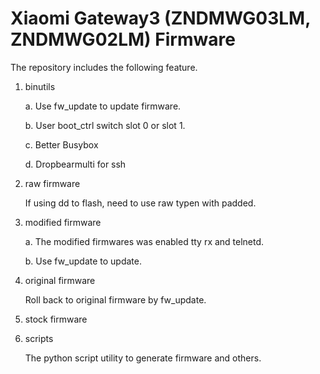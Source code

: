 # Xiaomi Gateway3 (ZNDMWG03LM, ZNDMWG02LM) Firmware

The repository includes the following feature.

1. binutils

	a. Use fw_update to update firmware.

	b. User boot_ctrl switch slot 0 or slot 1.

	c. Better Busybox

	d. Dropbearmulti for ssh
 
2. raw firmware

	If using dd to flash, need to use raw typen with padded.

3. modified firmware

	a. The modified firmwares was enabled tty rx and telnetd.

	b. Use fw_update to update.

4. original firmware

	Roll back to original firmware by fw_update.

5. stock firmware

6. scripts

   The python script utility to generate firmware and others.
